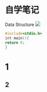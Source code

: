 # 自学笔记
Data Structure
![](https://img.shields.io/badge/license-MIT-blue)
```c++
#include<stdio.h>
int main(){
return 0;
}
```

# 1  
## 2
